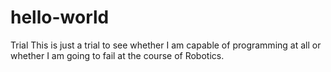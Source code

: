# hello-world
Trial
This is just a trial to see whether I am capable of programming at all or whether I am going to fail at the course of Robotics. 
